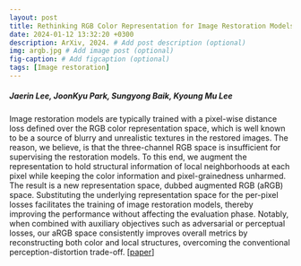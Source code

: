 ```yaml
---
layout: post
title: Rethinking RGB Color Representation for Image Restoration Models, ArXiv, 2024.
date: 2024-01-12 13:32:20 +0300
description: ArXiv, 2024. # Add post description (optional)
img: argb.jpg # Add image post (optional)
fig-caption: # Add figcaption (optional)
tags: [Image restoration]
---
```

##### Jaerin Lee, JoonKyu Park, Sungyong Baik, Kyoung Mu Lee

Image restoration models are typically trained with a pixel-wise distance loss defined over the RGB color representation space, which is well known to be a source of blurry and unrealistic textures in the restored images. The reason, we believe, is that the three-channel RGB space is insufficient for supervising the restoration models. To this end, we augment the representation to hold structural information of local neighborhoods at each pixel while keeping the color information and pixel-grainedness unharmed. The result is a new representation space, dubbed augmented RGB (aRGB) space. Substituting the underlying representation space for the per-pixel losses facilitates the training of image restoration models, thereby improving the performance without affecting the evaluation phase. Notably, when combined with auxiliary objectives such as adversarial or perceptual losses, our aRGB space consistently improves overall metrics by reconstructing both color and local structures, overcoming the conventional perception-distortion trade-off. [[paper]([https://ieeexplore.ieee.org/document/10349927](https://arxiv.org/abs/2402.03399))] 
